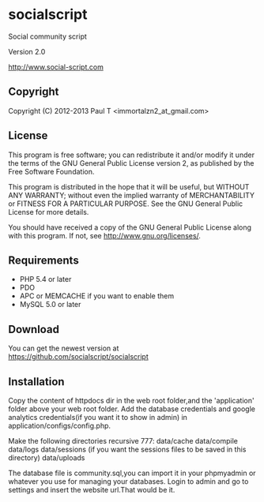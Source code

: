 socialscript
============

Social community script

Version 2.0

http://www.social-script.com

Copyright
---------

Copyright (C) 2012-2013
    Paul T <immortalzn2_at_gmail.com>

License
-------

This program is free software; you can redistribute it and/or modify it under
the terms of the GNU General Public License version 2, as published by the
Free Software Foundation.

This program is distributed in the hope that it will be useful, but WITHOUT
ANY WARRANTY; without even the implied warranty of MERCHANTABILITY or FITNESS
FOR A PARTICULAR PURPOSE.  See the GNU General Public License for more
details.

You should have received a copy of the GNU General Public License
along with this program.  If not, see <http://www.gnu.org/licenses/>.
 

Requirements
------------

* PHP 5.4 or later
* PDO
* APC or MEMCACHE if you want to enable them
* MySQL 5.0 or later
 




Download
--------

You can get the newest version at https://github.com/socialscript/socialscript


Installation
------

Copy the content of httpdocs dir in the web root folder,and the 'application' folder above your web root folder.
Add the database credentials and google analytics credentials(if you want it to show in admin) in application/configs/config.php.

Make the following directories recursive 777:
data/cache
data/compile
data/logs
data/sessions (if you want the sessions files to be saved in this directory)
data/uploads

The database file is community.sql,you can import it in your phpmyadmin or whatever you use for managing your databases.
Login to admin and go to settings and insert the website url.That would be it.



